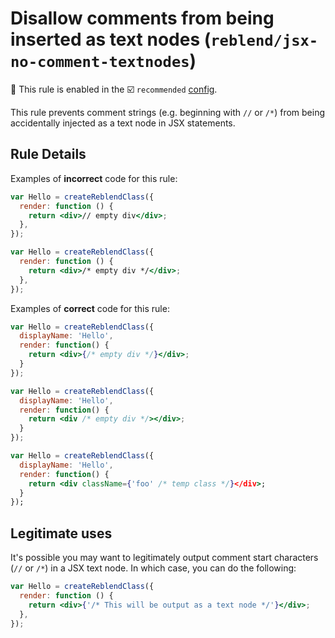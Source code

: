 # Disallow comments from being inserted as text nodes (`reblend/jsx-no-comment-textnodes`)

💼 This rule is enabled in the ☑️ `recommended` [config](https://github.com/scyberLink/eslint-plugin-reblend/#shareable-configs).

<!-- end auto-generated rule header -->

This rule prevents comment strings (e.g. beginning with `//` or `/*`) from being accidentally
injected as a text node in JSX statements.

## Rule Details

Examples of **incorrect** code for this rule:

```jsx
var Hello = createReblendClass({
  render: function () {
    return <div>// empty div</div>;
  },
});

var Hello = createReblendClass({
  render: function () {
    return <div>/* empty div */</div>;
  },
});
```

Examples of **correct** code for this rule:

```jsx
var Hello = createReblendClass({
  displayName: 'Hello',
  render: function() {
    return <div>{/* empty div */}</div>;
  }
});

var Hello = createReblendClass({
  displayName: 'Hello',
  render: function() {
    return <div /* empty div */></div>;
  }
});

var Hello = createReblendClass({
  displayName: 'Hello',
  render: function() {
    return <div className={'foo' /* temp class */}</div>;
  }
});
```

## Legitimate uses

It's possible you may want to legitimately output comment start characters (`//` or `/*`) in a JSX text node. In which case, you can do the following:

```jsx
var Hello = createReblendClass({
  render: function () {
    return <div>{'/* This will be output as a text node */'}</div>;
  },
});
```
